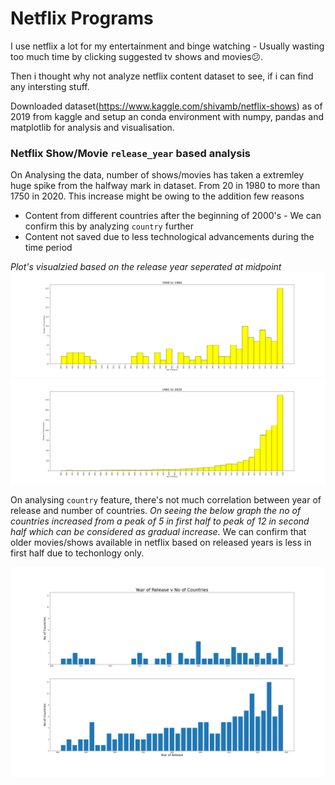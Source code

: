 # Netflix Programs

I use netflix a lot for my entertainment and binge watching - Usually wasting too much time by clicking suggested tv shows and movies😕.

Then i thought why not analyze netflix content dataset to see, if i can find any intersting stuff.

Downloaded dataset(https://www.kaggle.com/shivamb/netflix-shows) as of 2019 from kaggle and setup an conda environment with numpy, pandas and matplotlib for analysis and visualisation.

### Netflix Show/Movie `release_year` based analysis

On Analysing the data, number of shows/movies has taken a extremley huge spike from the halfway mark in dataset. From 20 in 1980 to more than 1750 in 2020.
This increase might be owing to the addition few reasons
  * Content from different countries after the beginning of 2000's - We can confirm this by analyzing `country` further
  * Content not saved due to less technological advancements during the time period

*Plot's visualzied based on the release year seperated at midpoint*
<img src="/images/ry-1940-80.png">
<img src="/images/ry-1981-2020.png">

On analysing `country` feature, there's not much correlation between year of release and number of countries. 
*On seeing the below graph the no of countries increased from a peak of 5 in first half to peak of 12 in second half which can be considered as gradual increase.* We can confirm that older movies/shows available in netflix based on released years is less in first half due to techonlogy only.

<img src="/images/ry-v-noofcountries.png">
